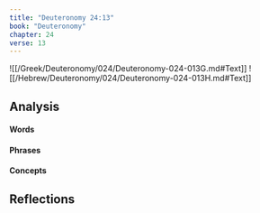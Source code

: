 ```yaml
---
title: "Deuteronomy 24:13"
book: "Deuteronomy"
chapter: 24
verse: 13
---
```

![[/Greek/Deuteronomy/024/Deuteronomy-024-013G.md#Text]]
![[/Hebrew/Deuteronomy/024/Deuteronomy-024-013H.md#Text]]

## Analysis

#### Words

#### Phrases

#### Concepts

## Reflections
